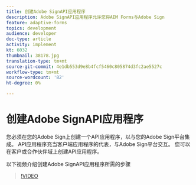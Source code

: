 ```yaml
---
title: 创建Adobe SignAPI应用程序
description: Adobe SignAPI应用程序允许您将AEM Forms与Adobe Sign
feature: adaptive-forms
topics: development
audience: developer
doc-type: article
activity: implement
kt: 6032
thumbnail: 38178.jpg
translation-type: tm+mt
source-git-commit: 4e1db553d9e8b4fcf5460c805874d3fc2ae5527c
workflow-type: tm+mt
source-wordcount: '82'
ht-degree: 0%

---
```


# 创建Adobe SignAPI应用程序

您必须在您的Adobe Sign上创建一个API应用程序，以与您的Adobe Sign平台集成。 API应用程序充当客户端应用程序的代表，与Adobe Sign平台交互。 您可以在客户或合作伙伴域上创建API应用程序。

以下视频介绍创建Adobe SignAPI应用程序所需的步骤

>[!VIDEO](https://video.tv.adobe.com/v/38178/?quality=9&learn=on)
